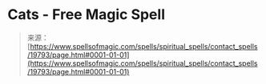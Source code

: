 <!--yml
category: 未分类
date: 2024-06-12 19:02:06
-->

# Cats - Free Magic Spell

> 来源：[https://www.spellsofmagic.com/spells/spiritual_spells/contact_spells/19793/page.html#0001-01-01](https://www.spellsofmagic.com/spells/spiritual_spells/contact_spells/19793/page.html#0001-01-01)